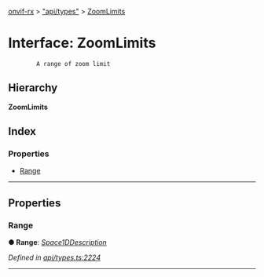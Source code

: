 [onvif-rx](../README.md) > ["api/types"](../modules/_api_types_.md) > [ZoomLimits](../interfaces/_api_types_.zoomlimits.md)

# Interface: ZoomLimits

```
        A range of zoom limit
```

## Hierarchy

**ZoomLimits**

## Index

### Properties

* [Range](_api_types_.zoomlimits.md#range)

---

## Properties

<a id="range"></a>

###  Range

**● Range**: *[Space1DDescription](_api_types_.space1ddescription.md)*

*Defined in [api/types.ts:2224](https://github.com/patrickmichalina/onvif-rx/blob/d62cee9/src/api/types.ts#L2224)*

___

